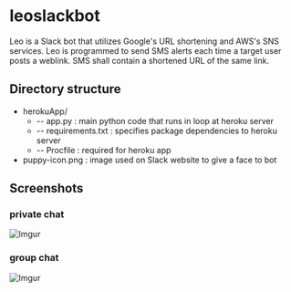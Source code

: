 # leoslackbot
Leo is a Slack bot that utilizes Google's URL shortening and AWS's SNS services. Leo is programmed to send SMS alerts each time a target user posts a weblink. SMS shall contain a shortened URL of the same link.

## Directory structure
* herokuApp/  
     * -- app.py : main python code that runs in loop at heroku server  
     * -- requirements.txt : specifies package dependencies to heroku server  
     * -- Procfile : required for heroku app  
 * puppy-icon.png : image used on Slack website to give a face to bot  

## Screenshots
### private chat
![Imgur](https://i.imgur.com/mSjxE4e.png "Screenshot 1")
### group chat
![Imgur](https://i.imgur.com/dg776pZ.png "Screenshot 2")

